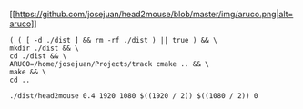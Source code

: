 [[https://github.com/josejuan/head2mouse/blob/master/img/aruco.png|alt=aruco]]

```
( ( [ -d ./dist ] && rm -rf ./dist ) || true ) && \
mkdir ./dist && \
cd ./dist && \
ARUCO=/home/josejuan/Projects/track cmake .. && \
make && \
cd ..
```



```
./dist/head2mouse 0.4 1920 1080 $((1920 / 2)) $((1080 / 2)) 0
```

